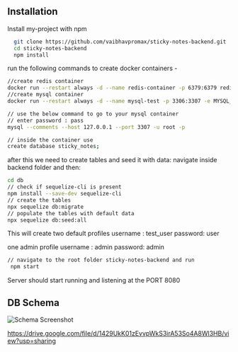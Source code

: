 
## Installation

Install my-project with npm

```bash
  git clone https://github.com/vaibhavpromax/sticky-notes-backend.git
  cd sticky-notes-backend
  npm install
```
run the following commands to create docker containers -
```bash
//create redis container
docker run --restart always -d --name redis-container -p 6379:6379 redis:latest
//create mysql container
docker run --restart always -d --name mysql-test -p 3306:3307 -e MYSQL_ROOT_PASSWORD=pass mysql:latest

// use the below command to go to your mysql container
// enter password : pass
mysql --comments --host 127.0.0.1 --port 3307 -u root -p

// inside the container use 
create database sticky_notes;
```

after this we need to create tables and seed it with data:
navigate inside backend folder and then:
```bash
cd db
// check if sequelize-cli is present 
npm install --save-dev sequelize-cli
// create the tables
npx sequelize db:migrate
// populate the tables with default data 
npx sequelize db:seed:all

```
This will create two default profiles 
username : test_user
password: user

one admin profile
username : admin
password: admin


```bash
// navigate to the root folder sticky-notes-backend and run
 npm start
```

Server should start running and listening at the PORT 8080

## DB Schema
![Schema Screenshot](https://drive.google.com/file/d/1429UkK01zEvvpWkS3irA53So4A8Wl3HB/view?usp=sharing)

https://drive.google.com/file/d/1429UkK01zEvvpWkS3irA53So4A8Wl3HB/view?usp=sharing



